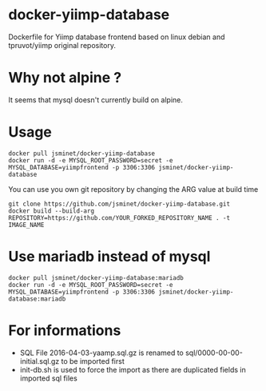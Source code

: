 # docker-yiimp-database
Dockerfile for Yiimp database frontend based on linux debian and tpruvot/yiimp original repository.

# Why not alpine ?
It seems that mysql doesn't currently build on alpine.

# Usage
```
docker pull jsminet/docker-yiimp-database
docker run -d -e MYSQL_ROOT_PASSWORD=secret -e MYSQL_DATABASE=yiimpfrontend -p 3306:3306 jsminet/docker-yiimp-database
```

You can use you own git repository by changing the ARG value at build time

```
git clone https://github.com/jsminet/docker-yiimp-database.git
docker build --build-arg REPOSITORY=https://github.com/YOUR_FORKED_REPOSITORY_NAME . -t IMAGE_NAME
```

# Use mariadb instead of mysql
```
docker pull jsminet/docker-yiimp-database:mariadb
docker run -d -e MYSQL_ROOT_PASSWORD=secret -e MYSQL_DATABASE=yiimpfrontend -p 3306:3306 jsminet/docker-yiimp-database:mariadb
```

# For informations
- SQL File 2016-04-03-yaamp.sql.gz is renamed to sql/0000-00-00-initial.sql.gz to be imported first
- init-db.sh is used to force the import as there are duplicated fields in imported sql files